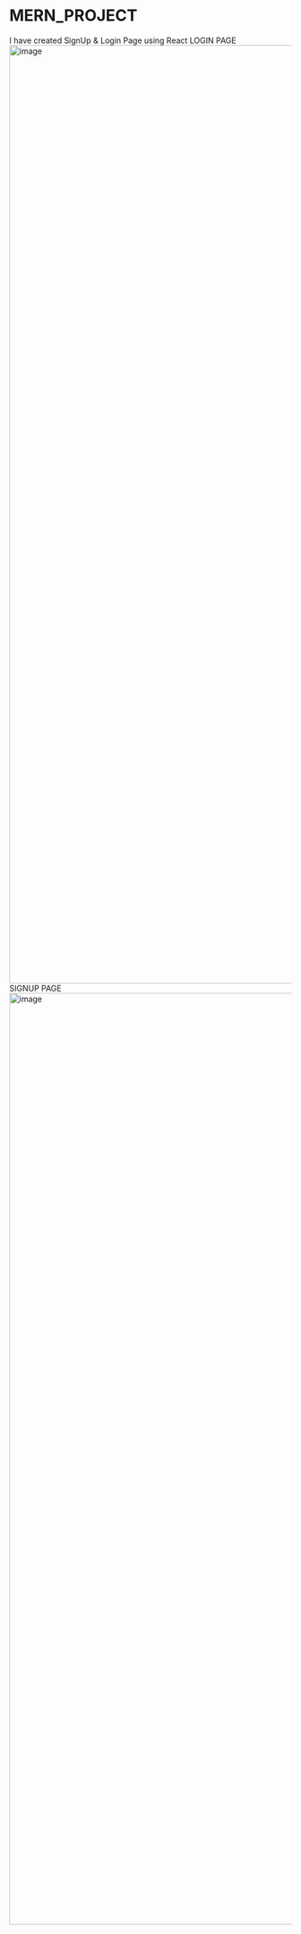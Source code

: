 # MERN_PROJECT

I have created SignUp & Login Page using React 
LOGIN PAGE
<img width="2922" height="1676" alt="image" src="https://github.com/user-attachments/assets/f75ba50a-989f-4881-b1cb-51997d86d4c0" />
SIGNUP PAGE
<img width="2921" height="1664" alt="image" src="https://github.com/user-attachments/assets/36515321-876a-470f-a19e-50f324b1d2c6" />
